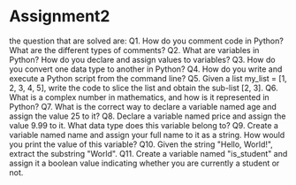 # Assignment2
the question that are solved are:
Q1. How do you comment code in Python? What are the different types of comments?
Q2. What are variables in Python? How do you declare and assign values to variables?
Q3. How do you convert one data type to another in Python?
Q4. How do you write and execute a Python script from the command line?
Q5. Given a list my_list = [1, 2, 3, 4, 5], write the code to slice the list and obtain the sub-list [2, 3].
Q6. What is a complex number in mathematics, and how is it represented in Python?
Q7. What is the correct way to declare a variable named age and assign the value 25 to it?
Q8. Declare a variable named price and assign the value 9.99 to it. What data type does this variable
belong to?
Q9. Create a variable named name and assign your full name to it as a string. How would you print the
value of this variable?
Q10. Given the string "Hello, World!", extract the substring "World".
Q11. Create a variable named "is_student" and assign it a boolean value indicating whether you are
currently a student or not.

